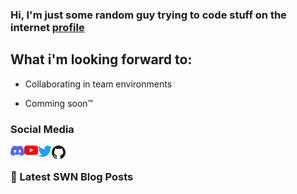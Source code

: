 ### Hi, I'm just some random guy trying to code stuff on the internet [profile][website]

## What i'm looking forward to:

- Collaborating in team environments 

- Comming soon™ 

### Social Media

[<img align="left" alt="Discord" width="22px" src="https://github.com/HiWhatName/HiWhatName/blob/master/Discord-Logo-Color.svg?raw=true" />][discord]
[<img align="left" alt="Youtube" width="22px" src="https://github.com/HiWhatName/HiWhatName/blob/master/YouTube-Logo.svg?raw=true" />][youtube]
[<img align="left" alt="Twitter" width="22px" src="https://github.com/HiWhatName/HiWhatName/blob/master/Twitterl-bird-logo-2012.svg?raw=true" />][twitter]
[<img align="left" alt="Github" width="22px" src="https://github.com/HiWhatName/HiWhatName/blob/master/Github-logo.svg?raw=true" />][github]


<br />

### 🔷 Latest SWN Blog Posts





[profile]: https://github.com/HiWhatName
[discord]: https://comming.soon
[website]: https://comming.soon
[youtube]: https://comming.soon
[twitter]: https://comming.soon
[github]: https://github.com/HiWhatName